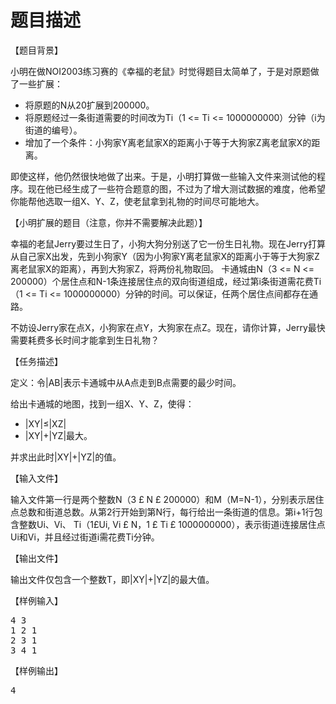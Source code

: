 # 题目描述


<p>
【题目背景】
</p>
<p>
小明在做NOI2003练习赛的《幸福的老鼠》时觉得题目太简单了，于是对原题做了一些扩展：
</p>
<ul>
<li>
将原题的N从20扩展到200000。
</li>
<li>
将原题经过一条街道需要的时间改为Ti（1 &lt;= Ti &lt;= 1000000000）分钟（i为街道的编号）。
</li>
<li>
增加了一个条件：小狗家Y离老鼠家X的距离小于等于大狗家Z离老鼠家X的距离。
</li>
</ul>
<p>
即使这样，他仍然很快地做了出来。于是，小明打算做一些输入文件来测试他的程序。现在他已经生成了一些符合题意的图，不过为了增大测试数据的难度，他希望你能帮他选取一组X、Y、Z，使老鼠拿到礼物的时间尽可能地大。
</p>
<p>
【小明扩展的题目（注意，你并不需要解决此题）】
</p>
<p>
幸福的老鼠Jerry要过生日了，小狗大狗分别送了它一份生日礼物。现在Jerry打算从自己家X出发，先到小狗家Y（因为小狗家Y离老鼠家X的距离小于等于大狗家Z离老鼠家X的距离），再到大狗家Z，将两份礼物取回。 卡通城由N（3 &lt;= N &lt;= 200000）个居住点和N-1条连接居住点的双向街道组成，经过第i条街道需花费Ti（1 &lt;= Ti &lt;= 1000000000）分钟的时间。可以保证，任两个居住点间都存在通路。
</p>
<p>
不妨设Jerry家在点X，小狗家在点Y，大狗家在点Z。现在，请你计算，Jerry最快需要耗费多长时间才能拿到生日礼物？
</p>
<p>
【任务描述】
</p>
<p>
定义：令|AB|表示卡通城中从A点走到B点需要的最少时间。
</p>
<p>
给出卡通城的地图，找到一组X、Y、Z，使得：
</p>
<ul>
<li>
|XY|≤|XZ|
</li>
<li>
|XY|+|YZ|最大。
</li>
</ul>
<p>
并求出此时|XY|+|YZ|的值。
</p>
<p>
【输入文件】
</p>
<p>
输入文件第一行是两个整数N（3 £ N £ 200000）和M（M=N-1），分别表示居住点总数和街道总数。从第2行开始到第N行，每行给出一条街道的信息。第i+1行包含整数Ui、Vi、 Ti（1£Ui, Vi £ N，1 £ Ti £ 1000000000），表示街道i连接居住点Ui和Vi，并且经过街道i需花费Ti分钟。
</p>
<p>
【输出文件】
</p>
<p>
输出文件仅包含一个整数T，即|XY|+|YZ|的最大值。
</p>
<p>
【样例输入】
</p>
<pre>4 3
1 2 1
2 3 1
3 4 1
</pre>
<p>
【样例输出】
</p>
<pre>4
</pre>
